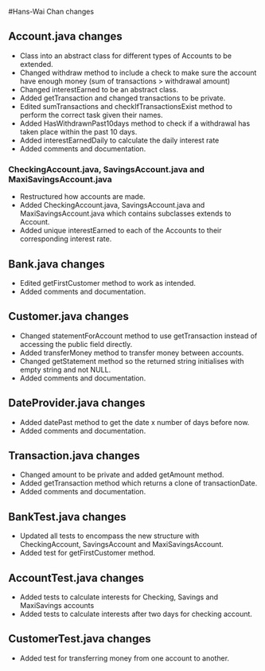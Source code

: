 #Hans-Wai Chan changes

## Account.java changes

- Class into an abstract class for different types of Accounts to be extended.
- Changed withdraw method to include a check to make sure the account have enough money (sum of transactions > withdrawal amount)
- Changed interestEarned to be an abstract class.
- Added getTransaction and changed transactions to be private.
- Edited sumTransactions and checkIfTransactionsExist method to perform the correct task given their names.
- Added HasWithdrawnPast10days method to check if a withdrawal has taken place within the past 10 days.
- Added interestEarnedDaily to calculate the daily interest rate
- Added comments and documentation.

### CheckingAccount.java, SavingsAccount.java and MaxiSavingsAccount.java
 - Restructured how accounts are made. 
 - Added CheckingAccount.java, SavingsAccount.java and MaxiSavingsAccount.java which contains subclasses extends to Account.
 - Added unique interestEarned to each of the Accounts to their corresponding interest rate. 

## Bank.java changes

- Edited getFirstCustomer method to work as intended.
- Added comments and documentation.

## Customer.java changes

- Changed statementForAccount method to use getTransaction instead of accessing the public field directly.
- Added transferMoney method to transfer money between accounts. 
- Changed getStatement method so the returned string initialises  with empty string and not NULL.
- Added comments and documentation.
 
## DateProvider.java changes

- Added datePast method to get the date x number of days before now.
- Added comments and documentation. 

## Transaction.java changes

- Changed amount to be private and added getAmount method.
- Added getTransaction method which returns a clone of transactionDate.
- Added comments and documentation.

## BankTest.java changes

- Updated all tests to encompass the new structure with CheckingAccount, SavingsAccount and MaxiSavingsAccount.
- Added test for getFirstCustomer method.

## AccountTest.java changes

- Added tests to calculate interests for Checking, Savings and MaxiSavings accounts
- Added tests to calculate interests after two days for checking account.

## CustomerTest.java changes

- Added test for transferring money from one account to another.



